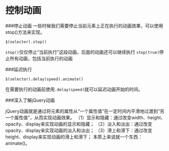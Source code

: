 控制动画
===================

###停止动画
一些时候我们需要停止当前元素上正在执行的动画效果，可以使用stop()方法来实现。

    $(selector).stop()
`stop()`仅仅停止“当前执行”这段动画，后面的动画还可以继续执行
`stop(true)`停止所有动画，包括当前执行的动画

###延迟执行

    $(selector).delay(speed).animate()
在需要执行的动画前使用`.delay(speed)`就可以延迟动画开始的时间。

###深入了解jQuery动画

jQuery动画就是通过将元素的属性从“一个属性值”在一定时间内平滑地过渡到“另一个属性值”，从而实现动画效果。
（1）显示和隐藏：通过改变width、height、opacity、display来实现动画的显示和隐藏；
（2）淡入和淡出：通过改变opacity、display来实现动画的淡入和淡出；
（3）滑上和滑下：通过改变height、display来实现动画的滑上和滑下；
本质上来说就一个东西：animate()。